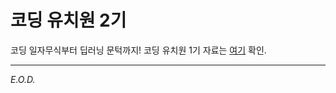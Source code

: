 # 코딩 유치원 2기

코딩 일자무식부터 딥러닝 문턱까지!
코딩 유치원 1기 자료는 [여기](https://github.com/jessekim-ck/coding-kindergarten) 확인.

---
*E.O.D.*